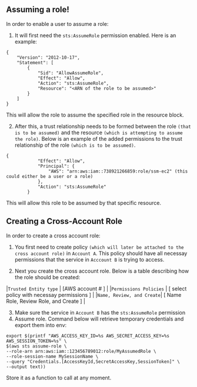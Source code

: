 <h2>Assuming a role!</h2>

In order to enable a user to assume a role: 

1. It will first need the `sts:AssumeRole` permission enabled. Here is an example:

```
{
    "Version": "2012-10-17",
    "Statement": [
        {
            "Sid": "AllowAssumeRole",
            "Effect": "Allow",
            "Action": "sts:AssumeRole",
            "Resource": "<ARN of the role to be assumed>"
        }
    ]
}
```

This will allow the role to assume the specified role in the resource block. 

2. After this, a trust relationship needs to be formed between the role `(that is to be assumed)` and the resource `(which is attempting to assume the role)`. Below is an example of the added permissions to the trust relationship of the role `(which is to be assumed)`.

```
{
            "Effect": "Allow",
            "Principal": {
                "AWS": "arn:aws:iam::738921266859:role/ssm-ec2" (this could either be a user or a role)
            },
            "Action": "sts:AssumeRole"
        }
```
This will allow this role to be assumed by that specific resource. 

<h2>Creating a Cross-Account Role</h2>

In order to create a cross account role:

1. You first need to create policy `(which will later be attached to the cross account role)` in `Account A`. This policy should have all necessay permissions that the service in `Acccount B` is trying to access.

2. Next you create the cross account role. Below is a table describing how the role should be created:


|`Trusted Entity type`     | [AWS account # ]                            |
|`Permissions Policies`    | [ select policy with necessay permissions ] |
|`Name, Review, and Create`| [ Name Role, Review Role, and Create ]      |

3. Make sure the service in `Account B` has the `sts:AssumeRole` permission
4. Assume role. Command below will retrieve temporary credentials and export them into env:
```
export $(printf "AWS_ACCESS_KEY_ID=%s AWS_SECRET_ACCESS_KEY=%s AWS_SESSION_TOKEN=%s" \
$(aws sts assume-role \
--role-arn arn:aws:iam::123456789012:role/MyAssumedRole \
--role-session-name MySessionName \
--query "Credentials.[AccessKeyId,SecretAccessKey,SessionToken]" \
--output text))
```
Store it as a function to call at any moment.
